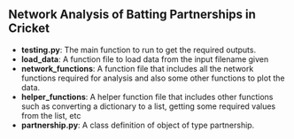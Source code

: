 ## Network Analysis of Batting Partnerships in Cricket

- <strong>testing.py</strong>: The main function to run to get the required outputs.
- <strong>load_data</strong>: A function file to load data from the input filename given
- <strong>network_functions</strong>: A function file that includes all the network functions required for analysis and also some other functions to plot the data.
- <strong>helper_functions</strong>: A helper function file that includes other functions such as converting a dictionary to a list, getting some required values from the list, etc
- <strong>partnership.py</strong>: A class definition of object of type partnership.